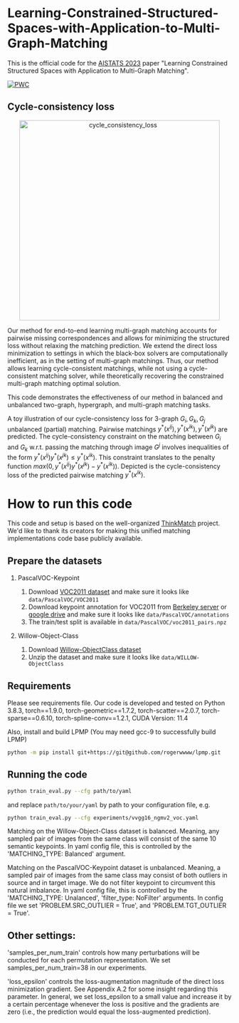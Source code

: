 
# Learning-Constrained-Structured-Spaces-with-Application-to-Multi-Graph-Matching
This is the official code for the [AISTATS 2023](https://proceedings.mlr.press/v206/indelman23a/indelman23a.pdf) paper "Learning Constrained Structured Spaces with Application to Multi-Graph Matching".

[![PWC](https://img.shields.io/endpoint.svg?url=https://paperswithcode.com/badge/learning-constrained-structured-spaces-with/graph-matching-on-pascal-voc)](https://paperswithcode.com/sota/graph-matching-on-pascal-voc?p=learning-constrained-structured-spaces-with)

## Cycle-consistency loss
<p align="center">
  <img src="https://user-images.githubusercontent.com/46455293/217747708-2454dc59-e18f-4364-b15d-4a7b1f73663c.svg" width="450" title="cycle_consistency_loss">
</p>

Our method for end-to-end learning multi-graph matching accounts for pairwise missing correspondences and allows for minimizing the structured loss without relaxing the matching prediction. We extend the direct loss minimization to settings in which the black-box solvers are computationally inefficient, as in the setting of multi-graph matchings. Thus, our method allows learning cycle-consistent matchings, while not using a cycle-consistent matching solver, while theoretically recovering the constrained multi-graph matching optimal solution.

This code demonstrates the effectiveness of our method in balanced and unbalanced two-graph, hypergraph, and multi-graph matching tasks.

A toy illustration of our cycle-consistency loss for 3-graph $G_i, G_k, G_j$ unbalanced (partial) matching. Pairwise matchings $y^{\ast}(x^{ij}),y^{\ast}(x^{ik}),y^{\ast}(x^{jk})$ are predicted. 
The cycle-consistency constraint on the matching between $G_i$ and $G_k$ w.r.t. passing the matching through image $G^j$ involves inequalities of the form $y^{\ast}(x^{ij})y^{\ast}(x^{jk}) \le y^{\ast}(x^{ik})$. This constraint translates to the penalty function $max(0, y^{\ast}(x^{ij})y^{\ast}(x^{jk}) -y^{\ast}(x^{ik}))$. Depicted is the cycle-consistency loss of the predicted pairwise matching $y^{\ast}(x^{ik})$. 


# How to run this code

This code and setup is based on the well-organized [ThinkMatch](https://github.com/Thinklab-SJTU/ThinkMatch) project. We'd like to thank its creators for making this  unified matching implementations code base publicly available.

## Prepare the datasets

1. PascalVOC-Keypoint
    1. Download [VOC2011 dataset](http://host.robots.ox.ac.uk/pascal/VOC/voc2011/index.html) and make sure it looks like ``data/PascalVOC/VOC2011``
    1. Download keypoint annotation for VOC2011 from [Berkeley server](https://www2.eecs.berkeley.edu/Research/Projects/CS/vision/shape/poselets/voc2011_keypoints_Feb2012.tgz) or [google drive](https://drive.google.com/open?id=1D5o8rmnY1-DaDrgAXSygnflX5c-JyUWR) and make sure it looks like ``data/PascalVOC/annotations``
    1. The train/test split is available in ``data/PascalVOC/voc2011_pairs.npz``

1. Willow-Object-Class
    1. Download [Willow-ObjectClass dataset](http://www.di.ens.fr/willow/research/graphlearning/WILLOW-ObjectClass_dataset.zip)
    1. Unzip the dataset and make sure it looks like ``data/WILLOW-ObjectClass``

## Requirements
Please see requirements file. Our code is developed and tested on Python 3.8.3, torch==1.9.0, torch-geometric==1.7.2, torch-scatter==2.0.7, torch-sparse==0.6.10, torch-spline-conv==1.2.1, CUDA Version: 11.4

Also, install and build LPMP (You may need gcc-9 to successfully build LPMP)
```bash 
python -m pip install git+https://git@github.com/rogerwwww/lpmp.git 
```

## Running the code 
```bash
python train_eval.py --cfg path/to/yaml
```

and replace ``path/to/your/yaml`` by path to your configuration file, e.g.
```bash
python train_eval.py --cfg experiments/vvgg16_ngmv2_voc.yaml
```

Matching on the Willow-Object-Class dataset is balanced. Meaning, any sampled pair of images from the same class will consist of the same 10 semantic keypoints.
In yaml config file, this is controlled by the 'MATCHING_TYPE: Balanced' argument.

Matching on the PascalVOC-Keypoint dataset is unbalanced. Meaning, a sampled pair of images from the same class may consist of both outliers in source and in target image. We do not filter keypoint to circumvent this natural imbalance. 
In yaml config file, this is controlled by the 'MATCHING_TYPE: Unalanced', 'filter_type: NoFilter' arguments.
In config file we set 'PROBLEM.SRC_OUTLIER = True', and 'PROBLEM.TGT_OUTLIER = True'.

## Other settings:

'samples_per_num_train' controls how many perturbations will be conducted for each permutation representation. We set samples_per_num_train=38 in our experiments.

'loss_epsilon' controls the loss-augmentation magnitude of the direct loss minimization gradient. See Appendix A.2 for some insight regarding this parameter.  In general, we set loss_epsilon to a small value and increase it by a certain percentage whenever the loss is positive and the gradients are zero (i.e., the prediction would equal the loss-augmented prediction).
